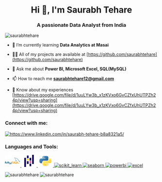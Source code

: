 <h1 align="center">Hi 👋, I'm Saurabh Tehare</h1>
<h3 align="center">A passionate Data Analyst from India</h3>

<p align="left"> <img src="https://komarev.com/ghpvc/?username=saurabhtehare&label=Profile%20views&color=0e75b6&style=flat" alt="saurabhtehare" /> </p>

- 🌱 I’m currently learning **Data Analytics at Masai**

- 👨‍💻 All of my projects are available at [https://github.com/saurabhtehare](https://github.com/saurabhtehare)

- 💬 Ask me about **Power BI, Microsoft Excel, SQL(MySQL)**

- 📫 How to reach me **saurabhtehare12@gmail.com**

- 📄 Know about my experiences [https://drive.google.com/file/d/1uuLYw3b_x1zKVxo6GvCZfxUhUTPZh24p/view?usp=sharing](https://drive.google.com/file/d/1uuLYw3b_x1zKVxo6GvCZfxUhUTPZh24p/view?usp=sharing)

<h3 align="left">Connect with me:</h3>
<p align="left">
<a href="https://linkedin.com/in/https://www.linkedin.com/in/saurabh-tehare-b8a8321a5/" target="blank"><img align="center" src="https://raw.githubusercontent.com/rahuldkjain/github-profile-readme-generator/master/src/images/icons/Social/linked-in-alt.svg" alt="https://www.linkedin.com/in/saurabh-tehare-b8a8321a5/" height="30" width="40" /></a>
</p>

<h3 align="left">Languages and Tools:</h3>
<p align="left"> <a href="https://www.mysql.com/" target="_blank" rel="noreferrer"> <img src="https://raw.githubusercontent.com/devicons/devicon/master/icons/mysql/mysql-original-wordmark.svg" alt="mysql" width="50" height="40"/> </a> <a href="https://pandas.pydata.org/" target="_blank" rel="noreferrer"> <img src="https://raw.githubusercontent.com/devicons/devicon/2ae2a900d2f041da66e950e4d48052658d850630/icons/pandas/pandas-original.svg" alt="pandas" width="50" height="40"/> </a> <a href="https://www.python.org" target="_blank" rel="noreferrer"> <img src="https://raw.githubusercontent.com/devicons/devicon/master/icons/python/python-original.svg" alt="python" width="50" height="40"/> </a> <a href="https://scikit-learn.org/" target="_blank" rel="noreferrer"> <img src="https://upload.wikimedia.org/wikipedia/commons/0/05/Scikit_learn_logo_small.svg" alt="scikit_learn" width="50" height="40"/> </a> <a href="https://seaborn.pydata.org/" target="_blank" rel="noreferrer"> <img src="https://seaborn.pydata.org/_images/logo-mark-lightbg.svg" alt="seaborn" width="50" height="40"/> </a><a href="https://www.microsoft.com/en-us/power-platform/products/power-bi" target="_blank" rel="noreferrer"> <img src="https://upload.wikimedia.org/wikipedia/commons/c/cf/New_Power_BI_Logo.svg" alt="powerbi" width="50" height="40"/> </a> <a href="https://www.microsoft.com/en-in/microsoft-365/excel" target="_blank" rel="noreferrer"> <img src="https://upload.wikimedia.org/wikipedia/commons/3/34/Microsoft_Office_Excel_%282019%E2%80%93present%29.svg" alt="excel" width="50" height="40"/> </a> </p>


<p>
  <img height="150" width="48%" src="https://github-readme-stats.vercel.app/api?username=saurabhtehare&show_icons=true&locale=en" alt="saurabhtehare" />
  <img height="150" width="48%" src="https://github-readme-streak-stats.herokuapp.com/?user=saurabhtehare&" alt="saurabhtehare" />
</p>

